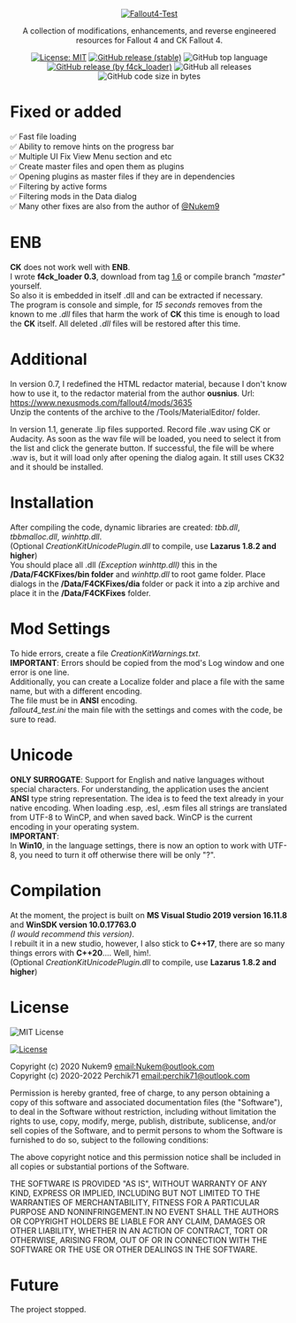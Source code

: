 <p align="center">
 <a href="https://ibb.co/nB88hv4"><img src="https://i.ibb.co/Lrhh4WB/Fallout4-Test.png" alt="Fallout4-Test" border="0"></a>  
</p>

<p align="center">
A collection of modifications, enhancements, and reverse engineered resources for Fallout 4 and CK Fallout 4.
</p>

<p align="center">
 <a href="https://github.com/Perchik71/Fallout4Test/blob/master/LICENSE"><img src="https://img.shields.io/badge/License-MIT-blue.svg" alt="License: MIT"></a>  
 <a href="https://github.com/Perchik71/Fallout4Test/releases/tag/1.7.2"><img alt="GitHub release (stable)" src="https://img.shields.io/github/v/release/Perchik71/Fallout4Test?color=cf8c18&label=stable"></a>  
 <img alt="GitHub top language" src="https://img.shields.io/github/languages/top/perchik71/Fallout4Test?color=ff">
 <a href="https://github.com/Perchik71/Fallout4Test/releases/download/1.6/f4ck_loader.7z"><img alt="GitHub release (by f4ck_loader)" src="https://img.shields.io/github/downloads/perchik71/Fallout4Test/1.6/total?color=49b5bc&label=f4ck_loader"></a>  
 <img alt="GitHub all releases" src="https://img.shields.io/github/downloads/perchik71/Fallout4Test/total">  
 <img alt="GitHub code size in bytes" src="https://img.shields.io/github/languages/code-size/Perchik71/FAllout4Test?color=a72e56">  
</p>

# Fixed or added
:white_check_mark: Fast file loading  
:white_check_mark: Ability to remove hints on the progress bar  
:white_check_mark: Multiple UI Fix View Menu section and etc  
:white_check_mark: Create master files and open them as plugins  
:white_check_mark: Opening plugins as master files if they are in dependencies  
:white_check_mark: Filtering by active forms  
:white_check_mark: Filtering mods in the Data dialog  
:white_check_mark: Many other fixes are also from the author of [@Nukem9](https://github.com/Nukem9)

# ENB
**CK** does not work well with **ENB**.  
I wrote **f4ck_loader 0.3**, download from tag [1.6](https://github.com/Perchik71/Fallout4Test/releases/tag/1.6) or compile branch *"master"* yourself.  
So also it is embedded in itself .dll and can be extracted if necessary.  
The program is console and simple, for *15 seconds* removes from the known to me *.dll* files that harm the work of **CK** this time is enough to load the **CK** itself.
All deleted *.dll* files will be restored after this time.

# Additional
In version 0.7, I redefined the HTML redactor material, because I don't know how to use it, to the redactor material from the author **ousnius**.
Url: https://www.nexusmods.com/fallout4/mods/3635  
Unzip the contents of the archive to the <root game>/Tools/MaterialEditor/ folder.

In version 1.1, generate .lip files supported. Record file .wav using CK or Audacity.
As soon as the wav file will be loaded, you need to select it from the list and click the generate button. 
If successful, the file will be where .wav is, but it will load only after opening the dialog again.
It still uses CK32 and it should be installed.

# Installation
After compiling the code, dynamic libraries are created: *tbb.dll*, *tbbmalloc.dll*, *winhttp.dll*.  
(Optional *CreationKitUnicodePlugin.dll* to compile, use **Lazarus 1.8.2 and higher**)  
You should place all .dll *(Exception winhttp.dll)* this in the **/Data/F4CKFixes/bin folder** and *winhttp.dll* to root game folder.
Place dialogs in the **/Data/F4CKFixes/dia** folder or pack it into a zip archive and place it in the **/Data/F4CKFixes** folder.  

# Mod Settings
To hide errors, create a file *CreationKitWarnings.txt*.  
**IMPORTANT**: Errors should be copied from the mod's Log window and one error is one line.  
Additionally, you can create a Localize folder and place a file with the same name, but with a different encoding.  
The file must be in **ANSI** encoding.  
*fallout4_test.ini* the main file with the settings and comes with the code, be sure to read.

# Unicode
**ONLY SURROGATE**: Support for English and native languages without special characters.
For understanding, the application uses the ancient **ANSI** type string representation. The idea is to feed the text already in your native encoding. When loading .esp, .esl, .esm files all strings are translated from UTF-8 to WinCP, and when saved back. WinCP is the current encoding in your operating system.  
**IMPORTANT**:  
In **Win10**, in the language settings, there is now an option to work with UTF-8, you need to turn it off otherwise there will be only "?".

# Compilation
At the moment, the project is built on **MS Visual Studio 2019 version 16.11.8** and **WinSDK version 10.0.17763.0**   
*(I would recommend this version)*.  
I rebuilt it in a new studio, however, I also stick to **C++17**, there are so many things errors with **C++20**.... Well, him!.  
(Optional *CreationKitUnicodePlugin.dll* to compile, use **Lazarus 1.8.2 and higher**)

# License
![MIT License](https://camo.githubusercontent.com/20666e1b72ed1ea8f0a7c1d1e0ea35769a7c24f879ecc27ac16641b46f225a01/68747470733a2f2f6f70656e736f757263652e6f72672f74726164656d61726b732f6f70656e736f757263652f4f53492d417070726f7665642d4c6963656e73652d313030783133372e706e67)

[![License](http://img.shields.io/badge/license-MIT-green.svg)](https://github.com/Perchik71/Fallout4Test/blob/master/LICENSE)

Copyright (c) 2020 Nukem9 <email:Nukem@outlook.com>  
Copyright (c) 2020-2022 Perchik71 <email:perchik71@outlook.com>

Permission is hereby granted, free of charge, to any person obtaining a copy of this
software and associated documentation files (the "Software"), to deal in the Software
without restriction, including without limitation the rights to use, copy, modify, merge,
publish, distribute, sublicense, and/or sell copies of the Software, and to permit
persons to whom the Software is furnished to do so, subject to the following conditions:

The above copyright notice and this permission notice shall be included in all copies or
substantial portions of the Software.

THE SOFTWARE IS PROVIDED "AS IS", WITHOUT WARRANTY OF ANY KIND, EXPRESS OR IMPLIED,
INCLUDING BUT NOT LIMITED TO THE WARRANTIES OF MERCHANTABILITY, FITNESS FOR A PARTICULAR
PURPOSE AND NONINFRINGEMENT.IN NO EVENT SHALL THE AUTHORS OR COPYRIGHT HOLDERS BE LIABLE
FOR ANY CLAIM, DAMAGES OR OTHER LIABILITY, WHETHER IN AN ACTION OF CONTRACT, TORT OR
OTHERWISE, ARISING FROM, OUT OF OR IN CONNECTION WITH THE SOFTWARE OR THE USE OR OTHER
DEALINGS IN THE SOFTWARE.

# Future
The project stopped.
